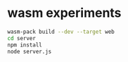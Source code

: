 # wasm experiments

```bash
wasm-pack build --dev --target web
cd server
npm install
node server.js
```
